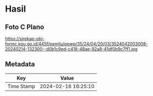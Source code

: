 # Hasil

## Foto C Plano

https://sirekap-obj-formc.kpu.go.id/445f/pemilu/ppwp/35/24/04/20/03/3524042003008-20240214-132300--d0b1c9ed-c418-48ae-92a8-41df0b9c7ff1.jpg


## Metadata

| Key        | Value               |
| ---------- | ------------------- |
| Time Stamp | 2024-02-16 16:25:10 |



